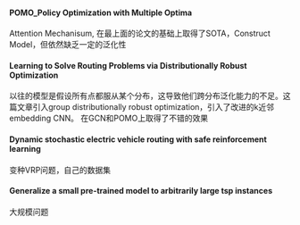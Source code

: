 #### **POMO_Policy Optimization with Multiple Optima**

Attention Mechanisum, 在最上面的论文的基础上取得了SOTA，Construct Model，但依然缺乏一定的泛化性

#### Learning to Solve Routing Problems via Distributionally Robust Optimization

以往的模型是假设所有点都服从某个分布，这导致他们跨分布泛化能力的不足。这篇文章引入group distributionally robust optimization，引入了改进的k近邻embedding CNN。
在GCN和POMO上取得了不错的效果

#### Dynamic stochastic electric vehicle routing with safe reinforcement learning 

变种VRP问题，自己的数据集

#### Generalize a small pre-trained model to arbitrarily large tsp instances

大规模问题